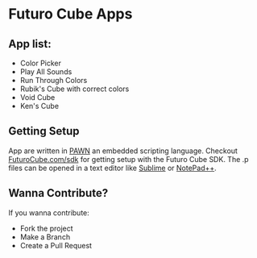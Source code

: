 # Futuro Cube Apps

## App list:
* Color Picker
* Play All Sounds
* Run Through Colors
* Rubik's Cube with correct colors
* Void Cube
* Ken's Cube


## Getting Setup
App are written in [PAWN](http://www.compuphase.com/pawn/pawn.htm) an embedded scripting language.  Checkout [FuturoCube.com/sdk](https://futurcube.com/sdk) for getting setup with the Futuro Cube SDK.  The .p files can be opened in a text editor like [Sublime](http://www.sublimetext.com/) or [NotePad++](https://notepad-plus-plus.org/).

## Wanna Contribute?
If you wanna contribute:
* Fork the project
* Make a Branch
* Create a Pull Request

